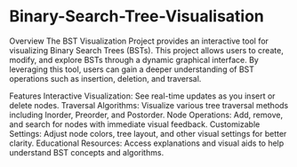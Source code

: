 # Binary-Search-Tree-Visualisation

Overview
The BST Visualization Project provides an interactive tool for visualizing Binary Search Trees (BSTs). This project allows users to create, modify, and explore BSTs through a dynamic graphical interface. By leveraging this tool, users can gain a deeper understanding of BST operations such as insertion, deletion, and traversal.

Features
Interactive Visualization: See real-time updates as you insert or delete nodes.
Traversal Algorithms: Visualize various tree traversal methods including Inorder, Preorder, and Postorder.
Node Operations: Add, remove, and search for nodes with immediate visual feedback.
Customizable Settings: Adjust node colors, tree layout, and other visual settings for better clarity.
Educational Resources: Access explanations and visual aids to help understand BST concepts and algorithms.
